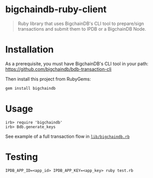 # bigchaindb-ruby-client

> Ruby library that uses BigchainDB's CLI tool to prepare/sign transactions and submit them to IPDB or a BigchainDB Node.

# Installation

As a prerequisite, you must have BigchainDB's CLI tool in your path: 
https://github.com/bigchaindb/bdb-transaction-cli

Then install this project from RubyGems:

```bash
gem install bigchaindb
```

# Usage

```
irb> require 'bigchaindb'
irb> Bdb.generate_keys
```
See example of a full transaction flow in [`lib/bigchaindb.rb`](./lib/bigchaindb.rb)

# Testing

```
IPDB_APP_ID=<app_id> IPDB_APP_KEY=<app_key> ruby test.rb
```
